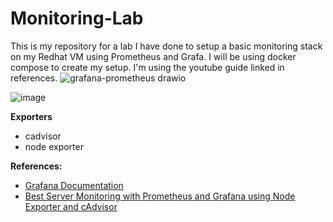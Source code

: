 # Monitoring-Lab
This is my repository for a lab I have done to setup a basic monitoring stack on my Redhat VM using Prometheus and Grafa. I will be using docker compose to create my setup. I'm using the youtube guide linked in references. 
![grafana-prometheus drawio](https://github.com/user-attachments/assets/f9b0c103-e2e6-48a0-830e-38d2f110efb9)

![image](https://github.com/user-attachments/assets/9976551e-b31b-4e90-94e7-fee62111eb3f)



**Exporters**
- cadvisor
- node exporter




**References:**
- [Grafana Documentation](https://grafana.com/docs/grafana/latest/)
- [Best Server Monitoring with Prometheus and Grafana using Node Exporter and cAdvisor](https://www.youtube.com/watch?v=RAqMP_NnGec&t=1200s)
